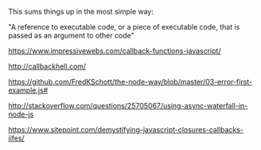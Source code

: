 

This sums things up in the most simple way:

"A reference to executable code, or a piece of executable code, that is passed as an argument to other code"

https://www.impressivewebs.com/callback-functions-javascript/

http://callbackhell.com/

https://github.com/FredKSchott/the-node-way/blob/master/03-error-first-example.js#

http://stackoverflow.com/questions/25705067/using-async-waterfall-in-node-js

https://www.sitepoint.com/demystifying-javascript-closures-callbacks-iifes/
